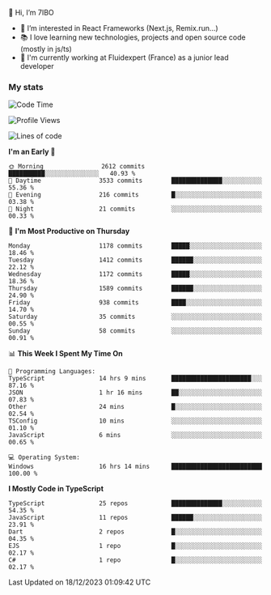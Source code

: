 👋 Hi, I’m 7IBO

- 👀 I’m interested in React Frameworks (Next.js, Remix.run...)
- 📚 I love learning new technologies, projects and open source code (mostly in js/ts)
- 💼 I'm currently working at Fluidexpert (France) as a junior lead developer

### My stats
<!--START_SECTION:waka-->
![Code Time](http://img.shields.io/badge/Code%20Time-367%20hrs%2010%20mins-blue)

![Profile Views](http://img.shields.io/badge/Profile%20Views-0-blue)

![Lines of code](https://img.shields.io/badge/From%20Hello%20World%20I%27ve%20Written-7.4%20million%20lines%20of%20code-blue)

**I'm an Early 🐤** 

```text
🌞 Morning                2612 commits        ██████████░░░░░░░░░░░░░░░   40.93 % 
🌆 Daytime                3533 commits        ██████████████░░░░░░░░░░░   55.36 % 
🌃 Evening                216 commits         █░░░░░░░░░░░░░░░░░░░░░░░░   03.38 % 
🌙 Night                  21 commits          ░░░░░░░░░░░░░░░░░░░░░░░░░   00.33 % 
```
📅 **I'm Most Productive on Thursday** 

```text
Monday                   1178 commits        █████░░░░░░░░░░░░░░░░░░░░   18.46 % 
Tuesday                  1412 commits        ██████░░░░░░░░░░░░░░░░░░░   22.12 % 
Wednesday                1172 commits        █████░░░░░░░░░░░░░░░░░░░░   18.36 % 
Thursday                 1589 commits        ██████░░░░░░░░░░░░░░░░░░░   24.90 % 
Friday                   938 commits         ████░░░░░░░░░░░░░░░░░░░░░   14.70 % 
Saturday                 35 commits          ░░░░░░░░░░░░░░░░░░░░░░░░░   00.55 % 
Sunday                   58 commits          ░░░░░░░░░░░░░░░░░░░░░░░░░   00.91 % 
```


📊 **This Week I Spent My Time On** 

```text
💬 Programming Languages: 
TypeScript               14 hrs 9 mins       ██████████████████████░░░   87.16 % 
JSON                     1 hr 16 mins        ██░░░░░░░░░░░░░░░░░░░░░░░   07.83 % 
Other                    24 mins             █░░░░░░░░░░░░░░░░░░░░░░░░   02.54 % 
TSConfig                 10 mins             ░░░░░░░░░░░░░░░░░░░░░░░░░   01.10 % 
JavaScript               6 mins              ░░░░░░░░░░░░░░░░░░░░░░░░░   00.65 % 

💻 Operating System: 
Windows                  16 hrs 14 mins      █████████████████████████   100.00 % 
```

**I Mostly Code in TypeScript** 

```text
TypeScript               25 repos            ██████████████░░░░░░░░░░░   54.35 % 
JavaScript               11 repos            ██████░░░░░░░░░░░░░░░░░░░   23.91 % 
Dart                     2 repos             █░░░░░░░░░░░░░░░░░░░░░░░░   04.35 % 
EJS                      1 repo              █░░░░░░░░░░░░░░░░░░░░░░░░   02.17 % 
C#                       1 repo              █░░░░░░░░░░░░░░░░░░░░░░░░   02.17 % 
```




 Last Updated on 18/12/2023 01:09:42 UTC
<!--END_SECTION:waka-->
